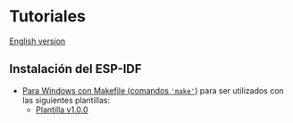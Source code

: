 # **Tutoriales**

[English version](https://github.com/mr-verdant-13/esp-idf-instructions/blob/master/README.md)

## **Instalación del ESP-IDF**

- [Para Windows con Makefile (comandos `'make'`)](https://github.com/mr-verdant-13/esp-idf-instructions/blob/master/ESP-IDF%20installation/Makefile/V1.0.0WinES.md) para ser utilizados con las siguientes plantillas:
    - [Plantilla v1.0.0](https://github.com/mr-verdant-13/esp-idf-vscode-makefile-template/tree/v1.0.0)